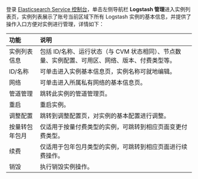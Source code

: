 登录 [Elasticsearch Service 控制台](https://console.cloud.tencent.com/es)，单击左侧导航栏 **Logstash  管理**进入实例列表页，实例列表展示了账号当前区域下所有 Logstash 实例的基本信息，并提供了操作入口方便对实例进行管理，详情如下：

| 功能           | 说明                                                         |
| :------------- | :----------------------------------------------------------- |
| 实例列表信息   | 包括 ID/名称、运行状态（与 CVM 状态相同）、节点数量、实例配置、可用区、网络、版本、付费类型等。 |
| ID/名称        | 可单击进入实例基本信息页，实例名称可就地编辑。               |
| 网络           | 可单击进入所属私有网络的基本信息页。                         |
| 管道管理       | 跳转此实例的管道管理页。                                     |
| 重启           | 重启实例。                                                   |
| 调整配置       | 跳转到调整配置页，对实例的基本配置进行调整。                 |
| 按量转包年包月 | 仅适用于按量付费类型的实例，可跳转到相应页面变更付费类型。   |
| 续费           | 仅适用于包年包月类型的实例，可跳转到相应页面进行续费操作。   |
| 销毁           | 执行销毁实例操作。               |

